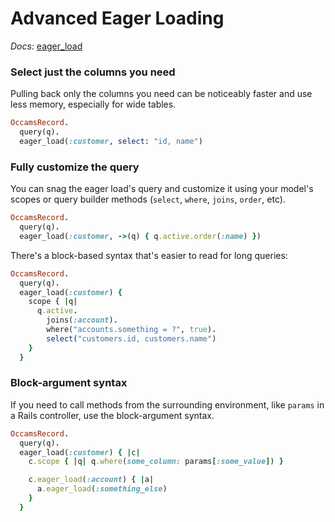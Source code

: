 # Advanced Eager Loading

*Docs:* [eager_load](https://www.rubydoc.info/gems/occams-record/OccamsRecord%2FEagerLoaders%2FBuilder:eager_load)

### Select just the columns you need

Pulling back only the columns you need can be noticeably faster and use less memory, especially for wide tables.

```ruby
OccamsRecord.
  query(q).
  eager_load(:customer, select: "id, name")
```

### Fully customize the query

You can snag the eager load's query and customize it using your model's scopes or query builder methods (`select`, `where`, `joins`, `order`, etc).

```ruby
OccamsRecord.
  query(q).
  eager_load(:customer, ->(q) { q.active.order(:name) })
```

There's a block-based syntax that's easier to read for long queries:

```ruby
OccamsRecord.
  query(q).
  eager_load(:customer) {
    scope { |q|
      q.active.
        joins(:account).
        where("accounts.something = ?", true).
        select("customers.id, customers.name")
    }
  }
```

### Block-argument syntax

If you need to call methods from the surrounding environment, like `params` in a Rails controller, use the block-argument syntax.

```ruby
OccamsRecord.
  query(q).
  eager_load(:customer) { |c|
    c.scope { |q| q.where(some_column: params[:some_value]) }

    c.eager_load(:account) { |a|
      a.eager_load(:something_else)
    }
  }
```
